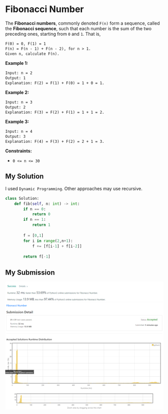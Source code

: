 # Fibonacci Number

The **Fibonacci numbers**, commonly denoted `F(n)` form a sequence, called the **Fibonacci sequence**, such that each number is the sum of the two preceding ones, starting from `0` and `1`. That is,
```
F(0) = 0, F(1) = 1
F(n) = F(n - 1) + F(n - 2), for n > 1.
Given n, calculate F(n).
```

**Example 1:**
```
Input: n = 2
Output: 1
Explanation: F(2) = F(1) + F(0) = 1 + 0 = 1.
```

**Example 2:**
```
Input: n = 3
Output: 2
Explanation: F(3) = F(2) + F(1) = 1 + 1 = 2.
```

**Example 3:**
```
Input: n = 4
Output: 3
Explanation: F(4) = F(3) + F(2) = 2 + 1 = 3.
```
 

**Constraints:**

* `0 <= n <= 30`

## My Solution 
I used `Dynamic Programming`. Other approaches may use recursive. 

```python
class Solution:
    def fib(self, n: int) -> int:
        if n == 0: 
            return 0
        if n == 1: 
            return 1
        
        f = [0,1]
        for i in range(2,n+1):
            f += [f[i-1] + f[i-2]]
            
        return f[-1]
```

## My Submission 

![mysub1](mysub1.png)
![mysub2](mysub2.png)